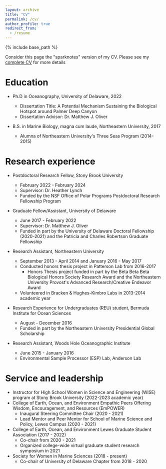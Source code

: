 ```yaml
---
layout: archive
title: "CV"
permalink: /cv/
author_profile: true
redirect_from:
  - /resume
---
```


{% include base_path %}

Consider this page the "sparknotes" version of my CV. Please see my [complete CV]([KLG_CV_2022.pdf](https://github.com/klgallagher/klgallagher.github.io/files/9473340/KLG_CV_2022.pdf)
) for more details

Education
======
* Ph.D in Oceanography, University of Delaware, 2022
  * Dissertation Title: A Potential Mechanism Sustaining the Biological Hotspot around Palmer Deep Canyon
  * Dissertation Advisor: Dr. Matthew J. Oliver 

* B.S. in Marine Biology, magna cum laude, Northeastern University, 2017
  * Alumna of Northeastern University's Three Seas Program (2014-2015) 

Research experience
======
* Postdoctoral Research Fellow, Stony Brook University 
  * February 2022 - February 2024
  * Supervisor: Dr. Heather Lynch
  * Funded by the NSF Office of Polar Programs Postdoctoral Research Fellowship Program 

* Graduate Fellow/Assistant, University of Delaware
  * June 2017 - February 2022
  * Supervisor: Dr. Matthew J. Oliver
  * Funded in part by the University of Delaware Doctoral Fellowship (2020-2021) and the Patricia and Charles Robertson Graduate Fellowship 

* Research Assistant, Northeastern University 
  * September 2013 - April 2014 and January 2016 - May 2017
  * Conducted honors thesis project in Patterson Lab from 2016-2017
    * Honors Thesis project funded in part by the Beta Beta Beta Biological Honors Society Research Award and the Northeastern University Provost's Advanced Research/Creative Endeavor Award
  * Volunteered in Bracken & Hughes-Kimbro Labs in 2013-2014 academic year

* Research Experience for Undergraduates (REU) student, Bermuda Institute for Ocean Sciences
  * August - December 2016
  * Funded in part by the Northeastern University Presidential Global Scholarship

* Research Assistant, Woods Hole Oceanographic Institute
  * June 2015 - January 2016
  * Environmental Sample Processor (ESP) Lab, Anderson Lab       
  
Service and leadership
======
* Instructor for High School Women in Science and Engineering (WISE) program at Stony Brook University (2022-2023 academic year)
* College of Earth, Ocean, and Environment Empathic Peers Offering Wisdom, Encouragement, and Resources (EmPOWER)
  * Inaugural Steering Committee Chair (2020 - 2021) 
  * Lead Mentor and Peer Mentor for School of Marine Science and Policy, Lewes Campus (2020 - 2021)
* College of Earth, Ocean, and Environment Lewes Graduate Student Association (2017 - 2022) 
  * Co-chair from 2020 - 2021
  * Organized college-wide virtual graduate student research symposium in 2021
* Society for Women in Marine Sciences (2018 - present)
  * Co-chair of University of Delaware Chapter from 2018 - 2020
